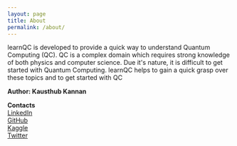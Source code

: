 ```yaml
---
layout: page
title: About
permalink: /about/
---
```

learnQC is developed to provide a quick way to understand Quantum Computing (QC). QC is a complex domain which requires strong knowledge of both physics and computer science. Due it's nature, it is difficult to get started with Quantum Computing. learnQC helps to gain a quick grasp over these topics and to get started with QC

**Author: Kausthub Kannan**  

**Contacts**  
[LinkedIn](https://www.linkedin.com/in/kausthub-kannan/)  
[GitHub](https://github.com/kausthub-kannan)  
[Kaggle](https://www.kaggle.com/kausthubkannan)  
[Twitter](https://twitter.com/kausthub_kannan)  